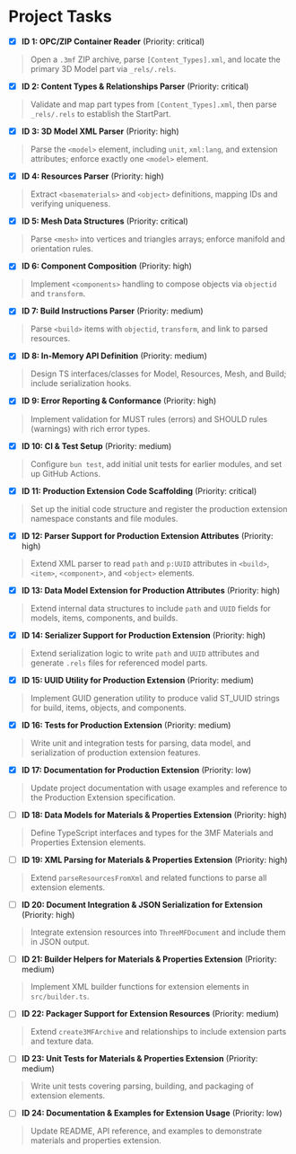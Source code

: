 # Project Tasks

- [x] **ID 1: OPC/ZIP Container Reader** (Priority: critical)
> Open a `.3mf` ZIP archive, parse `[Content_Types].xml`, and locate the primary 3D Model part via `_rels/.rels`.

- [x] **ID 2: Content Types & Relationships Parser** (Priority: critical)
> Validate and map part types from `[Content_Types].xml`, then parse `_rels/.rels` to establish the StartPart.

- [x] **ID 3: 3D Model XML Parser** (Priority: high)
> Parse the `<model>` element, including `unit`, `xml:lang`, and extension attributes; enforce exactly one `<model>` element.

- [x] **ID 4: Resources Parser** (Priority: high)
> Extract `<basematerials>` and `<object>` definitions, mapping IDs and verifying uniqueness.

- [x] **ID 5: Mesh Data Structures** (Priority: critical)
> Parse `<mesh>` into vertices and triangles arrays; enforce manifold and orientation rules.

- [x] **ID 6: Component Composition** (Priority: high)
> Implement `<components>` handling to compose objects via `objectid` and `transform`.

- [x] **ID 7: Build Instructions Parser** (Priority: medium)
> Parse `<build>` items with `objectid`, `transform`, and link to parsed resources.

- [x] **ID 8: In-Memory API Definition** (Priority: medium)
> Design TS interfaces/classes for Model, Resources, Mesh, and Build; include serialization hooks.

- [x] **ID 9: Error Reporting & Conformance** (Priority: high)
> Implement validation for MUST rules (errors) and SHOULD rules (warnings) with rich error types.

- [x] **ID 10: CI & Test Setup** (Priority: medium)
> Configure `bun test`, add initial unit tests for earlier modules, and set up GitHub Actions.

- [x] **ID 11: Production Extension Code Scaffolding** (Priority: critical)
> Set up the initial code structure and register the production extension namespace constants and file modules.

- [x] **ID 12: Parser Support for Production Extension Attributes** (Priority: high)
> Extend XML parser to read `path` and `p:UUID` attributes in `<build>`, `<item>`, `<component>`, and `<object>` elements.

- [x] **ID 13: Data Model Extension for Production Attributes** (Priority: high)
> Extend internal data structures to include `path` and `UUID` fields for models, items, components, and builds.

- [x] **ID 14: Serializer Support for Production Extension** (Priority: high)
> Extend serialization logic to write `path` and `UUID` attributes and generate `.rels` files for referenced model parts.

- [x] **ID 15: UUID Utility for Production Extension** (Priority: medium)
> Implement GUID generation utility to produce valid ST_UUID strings for build, items, objects, and components.

- [x] **ID 16: Tests for Production Extension** (Priority: medium)
> Write unit and integration tests for parsing, data model, and serialization of production extension features.

- [x] **ID 17: Documentation for Production Extension** (Priority: low)
> Update project documentation with usage examples and reference to the Production Extension specification.

- [ ] **ID 18: Data Models for Materials & Properties Extension** (Priority: high)
> Define TypeScript interfaces and types for the 3MF Materials and Properties Extension elements.

- [ ] **ID 19: XML Parsing for Materials & Properties Extension** (Priority: high)
> Extend `parseResourcesFromXml` and related functions to parse all extension elements.

- [ ] **ID 20: Document Integration & JSON Serialization for Extension** (Priority: high)
> Integrate extension resources into `ThreeMFDocument` and include them in JSON output.

- [ ] **ID 21: Builder Helpers for Materials & Properties Extension** (Priority: medium)
> Implement XML builder functions for extension elements in `src/builder.ts`.

- [ ] **ID 22: Packager Support for Extension Resources** (Priority: medium)
> Extend `create3MFArchive` and relationships to include extension parts and texture data.

- [ ] **ID 23: Unit Tests for Materials & Properties Extension** (Priority: medium)
> Write unit tests covering parsing, building, and packaging of extension elements.

- [ ] **ID 24: Documentation & Examples for Extension Usage** (Priority: low)
> Update README, API reference, and examples to demonstrate materials and properties extension.